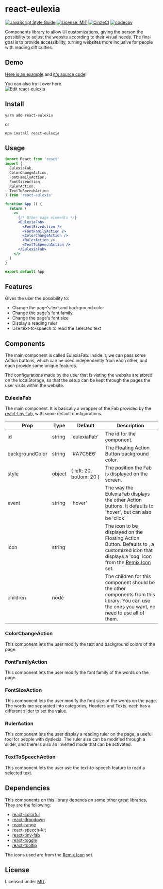 # react-eulexia 
[![JavaScript Style Guide](https://img.shields.io/badge/code_style-standard-yellowgreen.svg)](https://standardjs.com) [![License: MIT](https://img.shields.io/badge/License-MIT-blue.svg)](https://opensource.org/licenses/MIT) [![CircleCI](https://circleci.com/gh/gucollaco/react-eulexia.svg?style=shield)](https://circleci.com/gh/gucollaco/react-eulexia) [![codecov](https://codecov.io/gh/gucollaco/react-eulexia/branch/main/graph/badge.svg)](https://codecov.io/gh/gucollaco/react-eulexia)

Components library to allow UI customizations, giving the person the possibility to adjust the website according to their visual needs. The final goal is to provide accessibility, turning websites more inclusive for people with reading difficulties.

## Demo
[Here is an example](https://react-eulexia-example.vercel.app/) and [it's source code](https://github.com/gucollaco/ibge-news-portal)!


You can also try it over here.<br/>
[![Edit react-eulexia](https://codesandbox.io/static/img/play-codesandbox.svg)](https://codesandbox.io/s/bhgvb)

## Install
```
yarn add react-eulexia
```
or
```
npm install react-eulexia
```

## Usage

```jsx
import React from 'react'
import {
  EulexiaFab,
  ColorChangeAction,
  FontFamilyAction,
  FontSizeAction,
  RulerAction,
  TextToSpeechAction
} from 'react-eulexia'

function App () {
  return (
    <>
      {/* Other page elements */}
      <EulexiaFab>
        <FontSizeAction />
        <FontFamilyAction />
        <ColorChangeAction />
        <RulerAction />
        <TextToSpeechAction />
      </EulexiaFab>
    </>
  )
}

export default App
```

## Features
Gives the user the possibility to:
- Change the page's text and background color
- Change the page's font family
- Change the page's font size
- Display a reading ruler
- Use text-to-speech to read the selected text

## Components
The main component is called EulexiaFab.
Inside it, we can pass some Action buttons, which can be used independently from each other, and each provide some unique features.

The configurations made by the user that is visting the website are stored on the localStorage, so that the setup can be kept through the pages the user visits within the website.

### EulexiaFab
The main component. It is basically a wrapper of the Fab provided by the [react-tiny-fab](https://github.com/dericgw/react-tiny-fab), with some default configurations.

| Prop              | Type          | Default                           | Description   |
| -------------     | ------------- | ---------------------             | ------------- |
| id                | string        | 'eulexiaFab'                      | The id for the component.  |
| backgroundColor   | string        | '#A7C5E6'                         | The Floating Action Button background color.  |
| style             | object        | { left: 20, bottom: 20 }          | The position the Fab is displayed on the screen.  |
| event             | string        | 'hover'                           | The way the EulexiaFab displays the other Action buttons. It defaults to 'hover', but can also be 'click' |
| icon              | string        | <ConfigIcon />                    | The icon to be displayed on the Floating Action Button. Defaults to <ConfigIcon /> , a customized icon that displays a 'cog' icon from the [Remix Icon](https://remixicon.com/) set.  |
| children          | node          |                                   | The children for this component should be the other components from this library. You can use the ones you want, no need to use all of them.   |

### ColorChangeAction
This component lets the user modify the text and background colors of the page.
### FontFamilyAction
This component lets the user modify the font family of the words on the page.
### FontSizeAction
This component lets the user modify the font size of the words on the page. The words are separated into categories, Headers and Texts, each has a different slider to set the value.
### RulerAction
This component lets the user display a reading ruler on the page, a useful tool for people with dyslexia. The ruler size can be modified through a slider, and there is also an inverted mode that can be activated.
### TextToSpeechAction
This component lets the user use the text-to-speech feature to read a selected text.

## Dependencies
This components on this library depends on some other great libraries. They are the following:
- [react-colorful](https://github.com/omgovich/react-colorful)
- [react-dropdown](https://github.com/fraserxu/react-dropdown)
- [react-range](https://github.com/tajo/react-range)
- [react-speech-kit](https://github.com/MikeyParton/react-speech-kit)
- [react-tiny-fab](https://github.com/dericgw/react-tiny-fab)
- [react-toggle](https://github.com/aaronshaf/react-toggle)
- [react-tooltip](https://github.com/wwayne/react-tooltip)

The icons used are from the [Remix Icon](https://remixicon.com/) set.

## License
Licensed under [MIT](./LICENSE).

